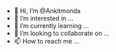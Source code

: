 - 👋 Hi, I’m @Ankitmonda
- 👀 I’m interested in ...
- 🌱 I’m currently learning ...
- 💞️ I’m looking to collaborate on ...
- 📫 How to reach me ...

<!---
Ankitmonda/Ankitmonda is a ✨ special ✨ repository because its `README.md` (this file) appears on your GitHub profile.
You can click the Preview link to take a look at your changes.
--->
